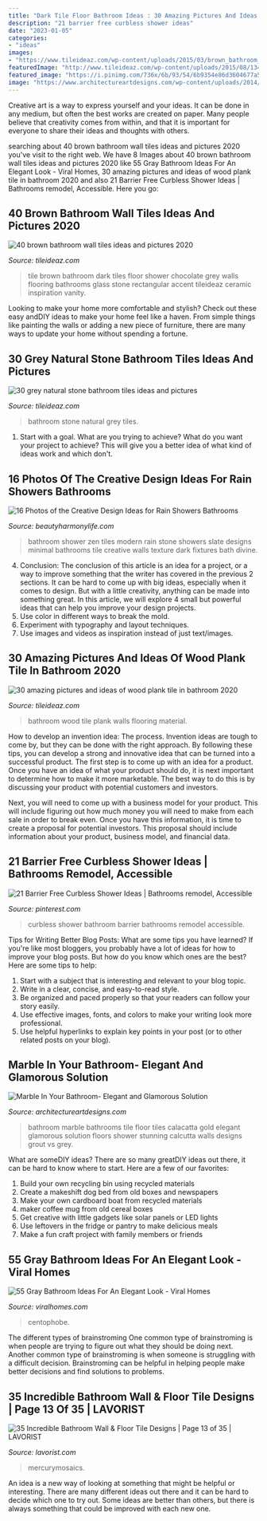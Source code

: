 ```yaml
---
title: "Dark Tile Floor Bathroom Ideas : 30 Amazing Pictures And Ideas Of Wood Plank Tile In Bathroom 2020"
description: "21 barrier free curbless shower ideas"
date: "2023-01-05"
categories:
- "ideas"
images:
- "https://www.tileideaz.com/wp-content/uploads/2015/03/brown_bathroom_wall_tiles_27.jpg"
featuredImage: "http://www.tileideaz.com/wp-content/uploads/2015/08/1349.jpg"
featured_image: "https://i.pinimg.com/736x/6b/93/54/6b9354e86d3604677a57fc5fd222cbc6.jpg"
image: "https://www.architectureartdesigns.com/wp-content/uploads/2014/08/53.jpg"
---
```



Creative art is a way to express yourself and your ideas. It can be done in any medium, but often the best works are created on paper. Many people believe that creativity comes from within, and that it is important for everyone to share their ideas and thoughts with others.

	

		
searching about 40 brown bathroom wall tiles ideas and pictures 2020 you've visit to the right web. We have 8 Images about 40 brown bathroom wall tiles ideas and pictures 2020 like 55 Gray Bathroom Ideas For An Elegant Look - Viral Homes, 30 amazing pictures and ideas of wood plank tile in bathroom 2020 and also 21 Barrier Free Curbless Shower Ideas | Bathrooms remodel, Accessible. Here you go:
		
    
## 40 Brown Bathroom Wall Tiles Ideas And Pictures 2020

<img loading=lazy src="https://www.tileideaz.com/wp-content/uploads/2015/03/brown_bathroom_wall_tiles_27.jpg" onerror="this.onerror=null;this.src='https://tse4.mm.bing.net/th?id=OIP.E4HKVJY3-bPOm8_o7cZWFAHaLF&amp;pid=15.1';" alt="40 brown bathroom wall tiles ideas and pictures 2020">

_Source: tileideaz.com_

>tile brown bathroom dark tiles floor shower chocolate grey walls flooring bathrooms glass stone rectangular accent tileideaz ceramic inspiration vanity. 

	

Looking to make your home more comfortable and stylish? Check out these easy andDIY ideas to make your home feel like a haven. From simple things like painting the walls or adding a new piece of furniture, there are many ways to update your home without spending a fortune.

    
## 30 Grey Natural Stone Bathroom Tiles Ideas And Pictures

<img loading=lazy src="http://www.tileideaz.com/wp-content/uploads/2015/08/1349.jpg" onerror="this.onerror=null;this.src='https://tse1.mm.bing.net/th?id=OIP.D3V5T_0y0BmARtJ-b7JwPwHaLK&amp;pid=15.1';" alt="30 grey natural stone bathroom tiles ideas and pictures">

_Source: tileideaz.com_

>bathroom stone natural grey tiles. 

	

1. Start with a goal. What are you trying to achieve? What do you want your project to achieve? This will give you a better idea of what kind of ideas work and which don't. 

    
## 16 Photos Of The Creative Design Ideas For Rain Showers Bathrooms

<img loading=lazy src="https://beautyharmonylife.com/wp-content/uploads/2013/09/thumbs_351076_0_8-5120-modern-bathroom.jpg" onerror="this.onerror=null;this.src='https://tse1.mm.bing.net/th?id=OIP.6s2HOfAKOXr0unBbPyaw5gHaLJ&amp;pid=15.1';" alt="16 Photos of the Creative Design Ideas for Rain Showers Bathrooms">

_Source: beautyharmonylife.com_

>bathroom shower zen tiles modern rain stone showers slate designs minimal bathrooms tile creative walls texture dark fixtures bath divine. 

	

4. Conclusion: The conclusion of this article is an idea for a project, or a way to improve something that the writer has covered in the previous 2 sections.
It can be hard to come up with big ideas, especially when it comes to design. But with a little creativity, anything can be made into something great. In this article, we will explore 4 small but powerful ideas that can help you improve your design projects.
1. Use color in different ways to break the mold.
2. Experiment with typography and layout techniques.
3. Use images and videos as inspiration instead of just text/images.

    
## 30 Amazing Pictures And Ideas Of Wood Plank Tile In Bathroom 2020

<img loading=lazy src="https://www.tileideaz.com/wp-content/uploads/2015/09/129.jpg" onerror="this.onerror=null;this.src='https://tse1.mm.bing.net/th?id=OIP.VdGEzd0IGlpqWNcp9PQJegHaLG&amp;pid=15.1';" alt="30 amazing pictures and ideas of wood plank tile in bathroom 2020">

_Source: tileideaz.com_

>bathroom wood tile plank walls flooring material. 

	

How to develop an invention idea: The process.
Invention ideas are tough to come by, but they can be done with the right approach. By following these tips, you can develop a strong and innovative idea that can be turned into a successful product.
The first step is to come up with an idea for a product. Once you have an idea of what your product should do, it is next important to determine how to make it more marketable. The best way to do this is by discussing your product with potential customers and investors.

Next, you will need to come up with a business model for your product. This will include figuring out how much money you will need to make from each sale in order to break even. Once you have this information, it is time to create a proposal for potential investors. This proposal should include information about your product, business model, and financial data.

    
## 21 Barrier Free Curbless Shower Ideas | Bathrooms Remodel, Accessible

<img loading=lazy src="https://i.pinimg.com/736x/6b/93/54/6b9354e86d3604677a57fc5fd222cbc6.jpg" onerror="this.onerror=null;this.src='https://tse1.mm.bing.net/th?id=OIP._hzQrZzLaSm3xZwjlNB3TAHaLE&amp;pid=15.1';" alt="21 Barrier Free Curbless Shower Ideas | Bathrooms remodel, Accessible">

_Source: pinterest.com_

>curbless shower bathroom barrier bathrooms remodel accessible. 

	

Tips for Writing Better Blog Posts: What are some tips you have learned?
If you're like most bloggers, you probably have a lot of ideas for how to improve your blog posts. But how do you know which ones are the best? Here are some tips to help:
1. Start with a subject that is interesting and relevant to your blog topic.
2. Write in a clear, concise, and easy-to-read style.
3. Be organized and paced properly so that your readers can follow your story easily.
4. Use effective images, fonts, and colors to make your writing look more professional.
5. Use helpful hyperlinks to explain key points in your post (or to other related posts on your blog).

    
## Marble In Your Bathroom- Elegant And Glamorous Solution

<img loading=lazy src="https://www.architectureartdesigns.com/wp-content/uploads/2014/08/53.jpg" onerror="this.onerror=null;this.src='https://tse1.mm.bing.net/th?id=OIP.negiio-p9XwHb8puOna6gQHaKT&amp;pid=15.1';" alt="Marble In Your Bathroom- Elegant and Glamorous Solution">

_Source: architectureartdesigns.com_

>bathroom marble bathrooms tile floor tiles calacatta gold elegant glamorous solution floors shower stunning calcutta walls designs grout vs grey. 

	

What are someDIY ideas?
There are so many greatDIY ideas out there, it can be hard to know where to start. Here are a few of our favorites: 
1. Build your own recycling bin using recycled materials 
2. Create a makeshift dog bed from old boxes and newspapers 
3. Make your own cardboard boat from recycled materials 
4. maker coffee mug from old cereal boxes 
5. Get creative with little gadgets like solar panels or LED lights 
6. Use leftovers in the fridge or pantry to make delicious meals 
7. Make a fun craft project with family members or friends 

    
## 55 Gray Bathroom Ideas For An Elegant Look - Viral Homes

<img loading=lazy src="https://viralhomes.com/wp-content/uploads/2021/03/38-Gray-Cabinets.jpg" onerror="this.onerror=null;this.src='https://tse1.mm.bing.net/th?id=OIP.aAAcnkOvnval0LiiFbWa4wHaLH&amp;pid=15.1';" alt="55 Gray Bathroom Ideas For An Elegant Look - Viral Homes">

_Source: viralhomes.com_

>centophobe. 

	

The different types of brainstroming
One common type of brainstroming is when people are trying to figure out what they should be doing next. Another common type of brainstroming is when someone is struggling with a difficult decision. Brainstroming can be helpful in helping people make better decisions and find solutions to problems.

    
## 35 Incredible Bathroom Wall &amp; Floor Tile Designs | Page 13 Of 35 | LAVORIST

<img loading=lazy src="https://lavorist.com/wp-content/uploads/2019/09/Bathroom-tiles-floor-wall-modern-ideas-white-moroccan-vintage-13.jpg" onerror="this.onerror=null;this.src='https://tse4.mm.bing.net/th?id=OIP.2PRKM7NtyIsbQsHIhhtplgHaLT&amp;pid=15.1';" alt="35 Incredible Bathroom Wall &amp; Floor Tile Designs | Page 13 of 35 | LAVORIST">

_Source: lavorist.com_

>mercurymosaics. 

	

An idea is a new way of looking at something that might be helpful or interesting. There are many different ideas out there and it can be hard to decide which one to try out. Some ideas are better than others, but there is always something that could be improved with each new one.

